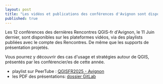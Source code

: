 ```yaml
---
layout: post
title: "Les vidéos et publications des conférences d'Avignon sont disponibles!"
published: true
---
```


Les 12 conférences des dernières Rencontres QGIS-fr d'Avignon, le 11 Juin dernier, sont disponibles sur les plateformes vidéos, via des playlists publiées avec le compte des Rencontres. De même que les supports de présentation projetés.

Vous pourrez y découvrir des cas d'usage et stratégies autour de QGIS, présentés par les conférencier/es de cette année.

- playlist sur PeerTube : [QGISFR2025 - Avignon](https://video.osgeo.org/w/p/6FaxCxrrfstpaAoxzVH5dZ)
- les PDF des présentations: [dossier GitLab](https://gitlab.com/osgeo-fr/journees_qgis/-/tree/master/Pr%C3%A9sentations/2025)
